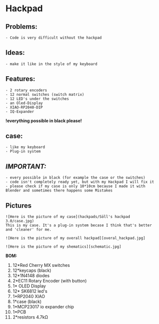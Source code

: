 # Hackpad

## Problems:

	- Code is very difficult without the hackpad
 

## Ideas:

	- make it like in the style of my keyboard
 

## Features:

	- 2 rotary encoders
	- 12 normal switches (switch matrix)
	- 12 LED's under the switches 
	- an Oled-Display
	- XIAO-RP2040-DIP
	- IQ-Expander

 
   **!everything possible in black please!**

## case:

	- like my keyboard
	- Plug-in system
 


## *IMPORTANT:*

	- every possible in black (for example the case or the switches)
	- code isn't completely ready yet, but with my Hackpad I will fix it
	- please check if my case is only 10*10cm because I made it with Blender and sometimes there happens some Mistakes


## Pictures

	![Here is the picture of my case](hackpads/Söll's hackpad 3.0/case.jpg)
	This is my case. It's a plug-in system becase I think that's better and 'cleaner' for me.

	![Here is the picture of my overall hackpad][overal_hackpad.jpg]
	
	![Here is the picture of my shematics][schematic.jpg]


**BOM:**

1. 12*Red Cherry MX switches
2. 12*keycaps (black)
3. 12*1N4148 diodes
4. 2*EC11 Rotary Encoder (with button) 
5. 1* OLED Display
6. 12* SK6812 led's
7. 1*RP2040 XIAO
8. 1*case (black)
9. 1*MCP23017 io expander chip
10. 1*PCB
11. 2*resistors 4.7kΩ
